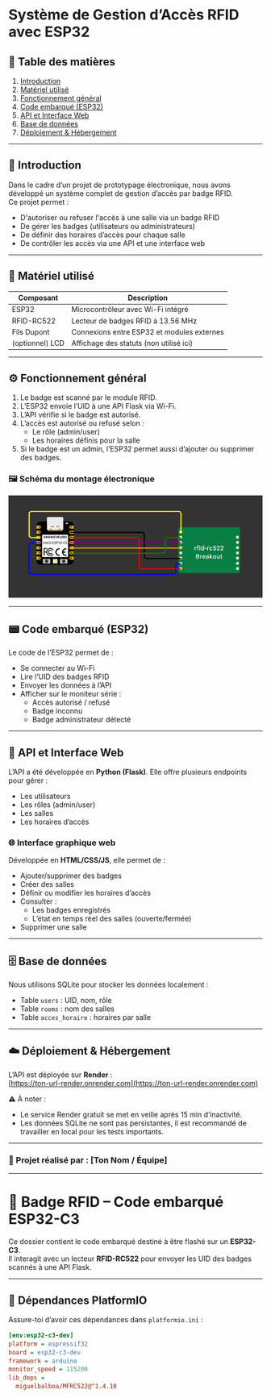 # Système de Gestion d’Accès RFID avec ESP32

## 📑 Table des matières

1. [Introduction](#introduction)
2. [Matériel utilisé](#matériel-utilisé)
3. [Fonctionnement général](#fonctionnement-général)
4. [Code embarqué (ESP32)](#code-embarqué-esp32)
5. [API et Interface Web](#api-et-interface-web)
6. [Base de données](#base-de-données)
7. [Déploiement & Hébergement](#déploiement--hébergement)

---

## 🧠 Introduction

Dans le cadre d’un projet de prototypage électronique, nous avons développé un système complet de gestion d’accès par badge RFID.  
Ce projet permet :

- D'autoriser ou refuser l'accès à une salle via un badge RFID
- De gérer les badges (utilisateurs ou administrateurs)
- De définir des horaires d’accès pour chaque salle
- De contrôler les accès via une API et une interface web

---

## 🔌 Matériel utilisé

| Composant        | Description                                 |
|------------------|---------------------------------------------|
| ESP32            | Microcontrôleur avec Wi-Fi intégré          |
| RFID-RC522       | Lecteur de badges RFID à 13.56 MHz          |
| Fils Dupont      | Connexions entre ESP32 et modules externes  |
| (optionnel) LCD  | Affichage des statuts (non utilisé ici)     |

---

## ⚙️ Fonctionnement général

1. Le badge est scanné par le module RFID.
2. L’ESP32 envoie l’UID à une API Flask via Wi-Fi.
3. L’API vérifie si le badge est autorisé.
4. L’accès est autorisé ou refusé selon :
   - Le rôle (admin/user)
   - Les horaires définis pour la salle
5. Si le badge est un admin, l’ESP32 permet aussi d’ajouter ou supprimer des badges.

### 🖼️ Schéma du montage électronique
![Schéma RFID](assets/rfid-schema.png)

---

## 📟 Code embarqué (ESP32)

Le code de l’ESP32 permet de :

- Se connecter au Wi-Fi
- Lire l’UID des badges RFID
- Envoyer les données à l’API
- Afficher sur le moniteur série :
  - Accès autorisé / refusé
  - Badge inconnu
  - Badge administrateur détecté

---

## 🧩 API et Interface Web

L’API a été développée en **Python (Flask)**. Elle offre plusieurs endpoints pour gérer :

- Les utilisateurs
- Les rôles (admin/user)
- Les salles
- Les horaires d’accès

### 🌐 Interface graphique web

Développée en **HTML/CSS/JS**, elle permet de :

- Ajouter/supprimer des badges
- Créer des salles
- Définir ou modifier les horaires d’accès
- Consulter :
  - Les badges enregistrés
  - L’état en temps réel des salles (ouverte/fermée)
- Supprimer une salle

---

## 🗄️ Base de données

Nous utilisons SQLite pour stocker les données localement :

- Table `users` : UID, nom, rôle
- Table `rooms` : nom des salles
- Table `acces_horaire` : horaires par salle

---

## ☁️ Déploiement & Hébergement

L’API est déployée sur **Render** :  
[https://ton-url-render.onrender.com](https://ton-url-render.onrender.com)

⚠️ À noter :
- Le service Render gratuit se met en veille après 15 min d’inactivité.
- Les données SQLite ne sont pas persistantes, il est recommandé de travailler en local pour les tests importants.

---



### 💼 Projet réalisé par : **[Ton Nom / Équipe]**

---

# 🚀 Badge RFID – Code embarqué ESP32-C3

Ce dossier contient le code embarqué destiné à être flashé sur un **ESP32-C3**.  
Il interagit avec un lecteur **RFID-RC522** pour envoyer les UID des badges scannés à une API Flask.

---

## 🔧 Dépendances PlatformIO

Assure-toi d’avoir ces dépendances dans `platformio.ini` :

```ini
[env:esp32-c3-dev]
platform = espressif32
board = esp32-c3-dev
framework = arduino
monitor_speed = 115200
lib_deps =
  miguelbalboa/MFRC522@^1.4.10
